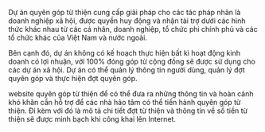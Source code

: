 Dự án quyên góp từ thiện cung cấp giải pháp cho các tác pháp nhân là doanh nghiệp xã hội, được quyền huy động và nhận tài trợ dưới các hình thức
khác nhau từ các cá nhân, doanh nghiệp, tổ chức phi chính phủ và các tổ chức khác của Việt Nam và nước ngoài. 

Bên cạnh đó, dự án không có kế hoạch thực hiện bất kì hoạt động kinh doanh có lợi nhuận, với 100% đóng góp từ cộng đồng sẽ được sử dụng 
cho các dự án xã hội. Dự án có thể quản lý thông tin người dùng, quản lý đợt quyên góp và thực hiện đợt quyên góp.

website quyên góp từ thiện để có thể đưa ra những thông tin và hoàn cảnh khó khăn cần hỗ trợ để các 
nhà hảo tâm có thể tiến hành quyên góp từ thiện. Đi kèm với đó là mô tả chi tiết đợt từ thiện và thông tin 
về số tiền từ thiện sẽ được minh bạch khi công khai lên Internet.
